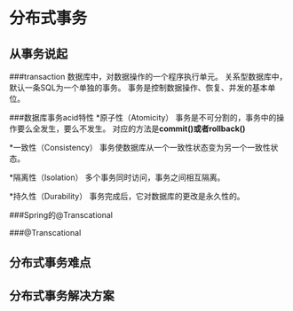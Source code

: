 # 分布式事务
## 从事务说起
###transaction 
数据库中，对数据操作的一个程序执行单元。
关系型数据库中，默认一条SQL为一个单独的事务。
事务是控制数据操作、恢复、并发的基本单位。
 
###数据库事务acid特性
*原子性（Atomicity）
事务是不可分割的，事务中的操作要么全发生，要么不发生。
对应的方法是**commit()**或者**rollback()**

*一致性（Consistency）
事务使数据库从一个一致性状态变为另一个一致性状态。

*隔离性（Isolation）
多个事务同时访问，事务之间相互隔离。

*持久性（Durability）
事务完成后，它对数据库的更改是永久性的。

###Spring的@Transcational

###@Transcational

## 分布式事务难点

## 分布式事务解决方案